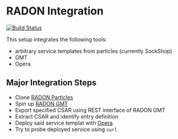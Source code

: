 # RADON Integration

[![Build Status](https://travis-ci.com/UST-CTT/radon-integration.svg?branch=master)](https://travis-ci.com/UST-CTT/radon-integration)

This setup integrates the following tools:
* arbitrary service templates from particles (currently SockShop)
* GMT
* Opera

## Major Integration Steps 
* Clone [RADON Particles](https://github.com/radon-h2020/radon-particles)
* Spin up [RADON GMT](https://github.com/radon-h2020/radon-gmt)
* Export specified CSAR using REST interface of RADON GMT
* Extract CSAR and identify entry definition
* Deploy said service templat with [Opera](https://github.com/radon-h2020/xopera-opera)
* Try to probe deployed service using `curl`

